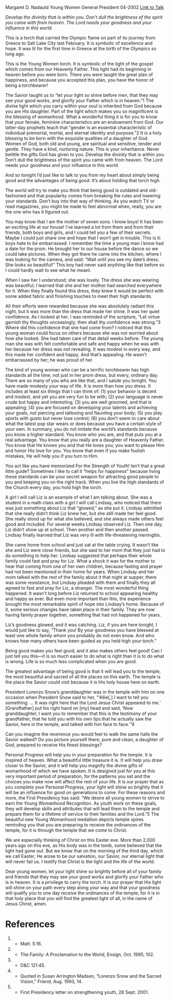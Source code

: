 Margaret D. Nadauld
Young Women General President
04-2002
[Link to Talk](https://www.churchofjesuschrist.org/study/general-conference/2002/04/hold-high-the-torch?lang=eng)

_Develop the divinity that is within you. Don’t dull the brightness of the spirit you came with from heaven. The Lord needs your goodness and your influence in this world._

This is a torch that carried the Olympic flame on part of its journey from Greece to Salt Lake City last February. It is symbolic of excellence and hope. It was lit for the first time in Greece at the birth of the Olympics so long ago.

This is the Young Women torch. It is symbolic of the light of the gospel which comes from our Heavenly Father. This light had its beginning in heaven before you were born. There you were taught the great plan of happiness, and because you accepted this plan, you have the honor of being a torchbearer!

The Savior taught us to “let your light so shine before men, that they may see your good works, and glorify your Father which is in heaven.”1 The divine light which you carry within your soul is inherited from God because you are His daughter. Part of the light which makes you so magnificent is the blessing of womanhood. What a wonderful thing it is for you to know that your female, feminine characteristics are an endowment from God. Our latter-day prophets teach that “gender is an essential characteristic of individual premortal, mortal, and eternal identity and purpose.”2 It is a holy blessing to be born with the exquisite qualities of a daughter of God. Women of God, both old and young, are spiritual and sensitive, tender and gentle. They have a kind, nurturing nature. This is your inheritance. Never belittle the gifts God has given to you. Develop the divinity that is within you. Don’t dull the brightness of the spirit you came with from heaven. The Lord needs your goodness and your influence in this world.

And so tonight I’d just like to talk to you from my heart about simply being good and the advantages of being good. It’s about holding that torch high.

The world will try to make you think that being good is outdated and old-fashioned and that popularity comes from breaking the rules and lowering your standards. Don’t buy into that way of thinking. As you watch TV or read magazines, you might be made to feel abnormal when, really, you are the one who has it figured out.

You may know that I am the mother of seven sons. I know boys! It has been an exciting life at our house! I’ve learned a lot from them and from their friends, both boys and girls, and I could tell you a few of their secrets. Maybe I could just share one and hope that I won’t get in trouble. This is it: boys hate to be embarrassed. I remember the time a young man I know had a date for the prom. He brought her to our house before the dance so we could take pictures. When they got there he came into the kitchen, where I was looking for the camera, and said: “Wait until you see my date’s dress. She looks so beautiful!” This boy had never said anything like that before so I could hardly wait to see what he meant.

When I saw her I understood; she was lovely. The dress she was wearing was beautiful; I learned that she and her mother had searched everywhere for it. When they finally found this dress, they knew it would be perfect with some added fabric and finishing touches to meet their high standards.

All their efforts were rewarded because she was absolutely radiant this night, but it was more than the dress that made her shine. It was her quiet confidence. As I looked at her, I was reminded of the scripture, “Let virtue garnish thy thoughts unceasingly; then shall thy confidence wax strong.”3 Where did this confidence that she had come from? I noticed that this young woman could focus on others because she was not worried about how she looked. She had taken care of that detail weeks before. The young man she was with felt comfortable and safe and happy when he was with her because her dress was not revealing. It was modest in every way, and this made her confident and happy. And that’s appealing. He wasn’t embarrassed by her; he was proud of her.

The kind of young woman who can be a terrific torchbearer has high standards all the time, not just in her prom dress, but every, ordinary day. There are so many of you who are like that, and I salute you tonight. You have made modesty your way of life. It is more than how you dress. It includes at least six things that I can think of: (1) your behavior is decent and modest, and yet you are very fun to be with; (2) your language is never crude but happy and interesting; (3) you are well groomed, and that is appealing; (4) you are focused on developing your talents and achieving your goals, not piercing and tattooing and flaunting your body; (5) you play sports with gusto but never lose control; (6) you don’t seem to care about what the latest pop star wears or does because you have a certain style of your own. In summary, you do not imitate the world’s standards because you know a higher standard. You know who you are, and that puts you at a real advantage. You know that you really are a daughter of Heavenly Father. You know that He knows you and that He loves you; you want to please Him and honor His love for you. You know that even if you make foolish mistakes, He will help you if you turn to Him.

You act like you have memorized For the Strength of Youth! Isn’t that a great little guide? Sometimes I like to call it “helps for happiness” because living these standards can be your secret weapon for attracting good people to you and keeping you on the right track. When you live the high standards of the Church every day, you hold high the torch.

A girl I will call Liz is an example of what I am talking about. She was a student in a math class with a girl I will call Lindsay, who noticed that there was just something about Liz that “glowed,” as she put it. Lindsay admitted that she really didn’t think Liz knew her, but she still made her feel good. She really stood up for what she believed, and she always made others feel good and included. For several weeks Lindsay observed Liz. Then one day, Liz didn’t show up at school. Then another and then another passed. Lindsay finally learned that Liz was very ill with life-threatening meningitis.

She came home from school and just sat at the table crying. It wasn’t like she and Liz were close friends, but she said to her mom that they just had to do something to help her. Lindsay suggested that perhaps their whole family could fast and pray for Liz. What a shock it was for the mother to hear that coming from one of her own children, because fasting and prayer had not been mentioned in their home for years. When Lindsay and her mom talked with the rest of the family about it that night at supper, there was some resistance, but Lindsay pleaded with them and finally they all agreed to fast and pray for Liz, a stranger. The most wonderful thing happened. It wasn’t long before Liz returned to school appearing healthy and happy as ever. But even more important than this, the experience brought the most remarkable spirit of hope into Lindsay’s home. Because of it, some serious changes have taken place in their family. They are now having family prayer together, something that had not happened for years.

Liz’s goodness glowed, and it was catching. Liz, if you are here tonight, I would just like to say, “Thank you! By your goodness you have blessed at least one whole family whom you probably do not even know. And who knows how many others have been guided as you held high your torch.”

Being good makes you feel good, and it also makes others feel good! Can I just tell you this—it is so much easier to do what is right than it is to do what is wrong. Life is so much less complicated when you are good.

The greatest advantage of being good is that it will lead you to the temple, the most beautiful and sacred of all the places on this earth. The temple is the place the Savior could visit because it is His holy house here on earth.

President Lorenzo Snow’s granddaughter was in the temple with him on one occasion when President Snow said to her, “‘Allie[,] I want to tell you something. … It was right here that the Lord Jesus Christ appeared to me.’ [Grandfather] put his right hand on [my] head and said, ‘Now granddaughter, I want you to remember that this is the testimony of your grandfather, that he told you with his own lips that he actually saw the Savior, here in the temple, and talked with him face to face.’”4

Can you imagine the reverence you would feel to walk the same halls the Savior walked? Do you picture yourself there, pure and clean, a daughter of God, prepared to receive His finest blessings?

Personal Progress will help you in your preparation for the temple. It is inspired of heaven. What a beautiful little treasure it is. It will help you draw closer to the Savior, and it will help you magnify the divine gifts of womanhood of which we have spoken. It is designed just for you at this very important period of preparation, for the patterns you set and the choices you make now will affect the rest of your life. It is our prayer that as you complete your Personal Progress, your light will shine so brightly that it will be an influence for good on generations to come. For these reasons and more, the First Presidency has said: “We desire all young women to strive to earn the Young Womanhood Recognition. As youth work on these goals, they will develop skills and attributes that will lead them to the temple and prepare them for a lifetime of service to their families and the Lord.”5 The beautiful new Young Womanhood medallion depicts temple spires reminding you that you are preparing to receive the ordinances of the temple, for it is through the temple that we come to Christ.

We are especially thinking of Christ on this Easter eve. More than 2,000 years ago on this eve, as His body was in the tomb, some believed that the light had gone out. But we know that on the morning of the third day, which we call Easter, He arose to be our salvation, our Savior, our eternal light that will never fail us. I testify that Christ is the light and the life of the world.

Dear young women, let your light shine so brightly before all of your family and friends that they may see your good works and glorify your Father who is in heaven. It is a privilege to carry the torch. It is our prayer that His light will shine on your path every step along your way and that your goodness will qualify you to one day receive the ordinances of the temple, for it is in that holy place that you will find the greatest light of all, in the name of Jesus Christ, amen.

# References
1. - Matt. 5:16.
2. - The Family: A Proclamation to the World, Ensign, Oct. 1995, 102.
3. - D&C 121:45.
4. - Quoted in Susan Arrington Madsen, “Lorenzo Snow and the Sacred Vision,” Friend, Aug. 1993, 14.
5. - First Presidency letter on strengthening youth, 28 Sept. 2001.